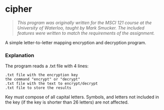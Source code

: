 # cipher
> *This program was originally written for the MSCI 121 course at the University of Waterloo, taught by Mark Smucker. The included features were written to match the requirements of the assignment.*

A simple letter-to-letter mapping encryption and decryption program. 

### Explanation
The program reads a .txt file with 4 lines:

```
.txt file with the encryption key
the command "encrypt" or "decrypt"
.txt file with the text to encrypt/decrypt
.txt file to store the results
```

Key must compose of all capital letters. Symbols, and letters not included in the key (if the key is shorter than 26 letters) are not affected.
